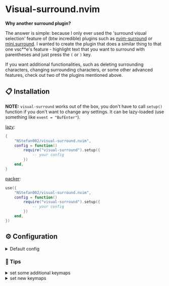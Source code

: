 # Visual-surround.nvim

**Why another surround plugin?**

The answer is simple: because I only ever used the 'surround visual selection' feature of (btw incredible) plugins such as
[nvim-surround](https://github.com/kylechui/nvim-surround) or [mini.surround](https://github.com/echasnovski/mini.surround).
I wanted to create the plugin that does a similar thing to that one vsc\*\*e's feature - highlight text that you want to surround
with parentheses and just press the `(` or `)` key.

If you want additional functionalities, such as deleting surrounding characters, changing surrounding characters, or some other
advanced features, check out two of the plugins mentioned above.

## 📋 Installation

**NOTE:** `visual-surround` works out of the box, you don't have to call `setup()` function if you don't want to change any settings.
It can be lazy-loaded (use something like `event = "BufEnter"`).

[lazy](https://github.com/folke/lazy.nvim):

```lua
{
    "NStefan002/visual-surround.nvim",
    config = function()
        require("visual-surround").setup({
            -- your config
        })
    end,
}
```

[packer](https://github.com/wbthomason/packer.nvim):

```lua
use({
    "NStefan002/visual-surround.nvim",
    config = function()
        require("visual-surround").setup({
            -- your config
        })
    end,
})
```

## ⚙ Configuration

<details>
<summary>Default config</summary>

```lua
{
    -- if set to true, the user must manually add keymaps
    use_default_keymaps = true,
    -- will be ignored if use_default_keymaps is set to false
    surround_chars = { "{", "}", "[", "]", "(", ")", "'", '"' },
    -- whether to exit visual mode after adding surround
    exit_visual_mode = false,
}
```

</details>

### 👀 Tips

<details>
<summary>set some additional keymaps</summary>

```lua
vim.keymap.set("v", "s<", function()
    -- surround selected text with "<>"
    require("visual-surround").surround("<") -- it's enough to supply only opening or closing char
end)
```

</details>

<details>
<summary>set new keymaps</summary>

```lua
require("visual-surround").setup({
    use_default_keymaps = false,
})

local preffered_mapping_prefix = "s"
local surround_chars = { "{", "[", "(", "'", '"', "<" }
for _, key in pairs(surround_chars) do
    vim.keymap.set("v", preffered_mapping_prefix .. key, function()
        Surround.surround(key)
    end, { desc = "[visual-surround] Surround selection with " .. key })
end
```

</details>
